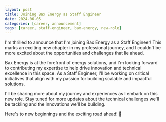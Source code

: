 ```yaml
---
layout: post
title: Joining Bax Energy as Staff Engineer
date: 2024-06-05
categories: [career, announcement]
tags: [career, staff-engineer, bax-energy, new-role]
---
```


I'm thrilled to announce that I'm joining Bax Energy as a Staff Engineer! This marks an exciting new chapter in my professional journey, and I couldn't be more excited about the opportunities and challenges that lie ahead.

Bax Energy is at the forefront of energy solutions, and I'm looking forward to contributing my expertise to help drive innovation and technical excellence in this space. As a Staff Engineer, I'll be working on critical initiatives that align with my passion for building scalable and impactful solutions.

I'll be sharing more about my journey and experiences as I embark on this new role. Stay tuned for more updates about the technical challenges we'll be tackling and the innovations we'll be building.

Here's to new beginnings and the exciting road ahead! 🚀 